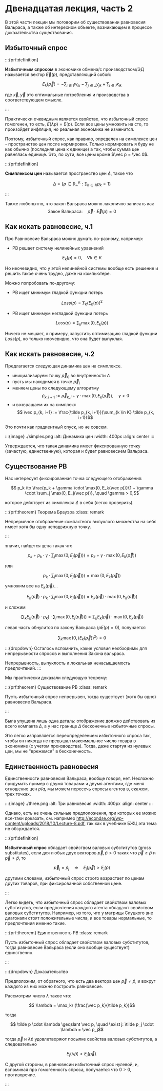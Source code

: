 # Двенадцатая лекция, часть 2

В этой части лекции мы поговорим об существовании равновесия Вальраса, а также об интересном объекте, возникающем в процессе доказательства существования.

## Избыточный спрос

:::{prf:definition}

**Избыточным спросом** в экономике обмена/с производством/ЭД называется вектор $\vec E(p)$, представляющий собой:

$$
E_k(\vec p) = - \sum_{i \in I} w_{ik} - \sum_{j \in J} y_{jk} + \sum_{i \in I} x_{ik}
$$

где $\vec x, \vec y$ это оптимальные потребления и производства в соответствующем смысле.

:::

Практически очевидным является свойство, что избыточный спрос гомогенен, то есть, $E(\lambda p) = E(p)$. Если все цены умножить на сто, то произойдет инфляция, но реальная экономика не изменится.

Поэтому, избыточный спрос, как правило, определен на симплексе цен - пространство цен после нормировки. Только нормировать я буду не как обычно (последняя цена к единице) а так, чтобы сумма цен равнялась единице. Это, по сути, все цены кроме $\vec p = \vec 0$.

:::{prf:definition}

**Симплексом цен** называется пространство цен $\Delta$, такое что 

$$\Delta = \{p \in \mathbb{R}^K_{+}: \sum_{k \in K} p_k = 1 \}$$ 

:::

Также любопытно, что закон Вальраса можно лаконично записать как $$\text{Закон Вальраса:} \quad \vec p \cdot \vec E(p) = 0$$

## Как искать равновесие, ч.1

Про Равновесие Вальраса можно думать по-разному, например:

- РВ решает систему нелинейных уравнений

$$ E_{k}(p) = 0, \quad \forall k \in K$$

Но неочевидно, что у этой нелинейной системы вообще есть решение и решить такое очень трудно, даже на компьютере. 

Можно попробовать по-другому:

- РВ ищет минимум гладкой функции потерь

$$ Loss(p) = \sum_{k} (E_{k}(p))^2$$

- РВ ищет минимум негладкой функции потерь

$$ Loss(p) = \sum_{k} \max (0, E_{k}(p))$$

Ничего не мешает, к примеру, запустить оптимизацию гладкой функции $Loss(p)$, но только неочевидно, что она будет выпуклая.

## Как искать равновесие, ч.2

Предлагается следующая динамика цен на симплексе.
- инициализируем точку $\vec p_0$ во внутренности $\Delta$ 
- пусть мы находимся в точке $\vec p_{i}$
- меняем цены по следующему алгоритму
$$ \tilde p_{k, i+1} := \vec p_{k, i} + \gamma \cdot \max(0, E_k(\vec p)), \quad \gamma >0$$
- и возвращаем их на симплекс
$$ \vec p_{k, i+1} := \frac{\tilde p_{k, i+1}}{\sum_{k \in K} \tilde p_{k, i+1}}$$

Это почти как градиентный спуск, но не совсем.

:::{image} ./simplex.png
:alt: Динамика цен
:width: 400px
:align: center
:::

Утверждается, что такая динамика имеет фиксированную точку (зачастую, единственную), которая и будет равновесием Вальраса.

## Существование РВ

Нас интересует фиксированная точка следующего отображения:

$$ p_k \to \frac{p_k + \gamma \cdot \max(0, E_k(\vec p))}{1 + \gamma \cdot \sum_j \max(0, E_j(\vec p))}, \quad \gamma > 0,$$

которое действует из симплекса $\Delta$ в себя (легко проверить).

:::{prf:theorem} Теорема Брауэра
:class: remark

Непрерывное отображение компактного выпуклого множества на себя имеет хотя бы одну неподвижную точку.

:::

значит, найдется цена такая что

$$ p_k  + p_k \cdot \gamma \cdot \sum_j \max(0, E_j(\vec p))) = p_k + \gamma \cdot \max(0, E_k(\vec p))$$

или 

$$ p_k \cdot \sum_j \max(0, E_j(\vec p))) =  \max(0, E_k(\vec p))$$

умножим все на $E_k(\vec p)$...

$$ E_k(\vec p) \cdot p_k \cdot \sum_j \max(0, E_j(\vec p))) =  E_k(\vec p) \cdot \max(0, E_k(\vec p))$$

и сложим

$$ (\sum_k E_k(\vec p) \cdot p_k) \cdot \sum_j \max(0, E_j(\vec p))) =  \sum_k E_k(\vec p) \cdot \max(0, E_k(\vec p))$$

левая часть обнулится по закону Вальраса ($p E(p) = 0$), получается 

$$\sum_k \max(0, (E_k(\vec p))^2) = 0$$

:::{dropdown} Осталось вспомнить, какие условия необходимы для непрерывности спросов и выполнения Закона вальраса.

Непрерывность, выпуклость и локальная ненасыщаемость предпочтений.
:::

Мы практически доказали следующую теорему:

:::{prf:theorem} Существование РВ
:class: remark

Пусть избыточный спрос непрерывен, тогда существует (хотя бы одно) равновесие Вальраса.

:::

Была упущена лишь одна деталь: отображение должно действовать из всего компакта $\Delta$, а у нас границе $\Delta$ бесконечные избыточные спросы. 

Это легко изправляется переопределением избыточного спроса так, чтобы он никогда не превышал максимальное число товара в экономике (с учетом производства). Тогда, даже стартуя из нулевых цен, мы не "врежемся" в бесконечность.

## Единственность равновесия

Единственности равновесия Вальраса, вообще говоря, нет. Несложно придумать пример с двумя товарами и двумя агентами, где меня отношение цен $p/q$, мы можем пересечь спросы агентов в, скажем, трех точках.

:::{image} ./three.png
:alt: Три равновесия
:width: 400px
:align: center
:::

Однако, есть не очень сильные предположения, при которых ее можно все-таки доказать, см. например http://econdse.org/wp-content/uploads/2018/10/Lecture-8.pdf, так как в учебнике БЖЦ эта тема не обсуждается.

:::{prf:definition}

**Избыточный спрос** обладает свойством валовых субститутов (gross substitutes), если для любых двух векторов $\vec p, \tilde p > 0$ таких что $\vec p \geqslant \tilde p$ и $\vec p \neq \tilde p$, то 

$$
\vec p_j = \tilde p_j \quad \Rightarrow \quad E_j (\vec p) > E_j(\tilde p)
$$

другими словами, избыточный спрос строго возрастает по ценам других товаров, при фиксированной собственной цене.

:::

Легко видеть, что избыточный спрос обладает свойством валовых субститутов, если предпочтения каждого агента обладают свойством валовых субститутов. Например, из того, что у матрицы Слуцкого вне диагонали стоят положительные числа, и все товары нормальные, то предпочтения именно такие.

:::{prf:theorem} Единственность РВ
:class: remark

Пусть избыточный спрос обладает свойством валовых субститутов, тогда равновесие Вальраса (если оно вообще существует) единственно.

:::

:::{dropdown} Доказательство

Предположим, от обратного, что есть два вектора цен $\vec p \neq \tilde p$, и вокруг каждого из них можно построить равновесие.

Рассмотрим число $\lambda$ такое что:

$$ \lambda = \max_k\ (\frac{\vec p_k}{\tilde p_k})$$

тогда 

$$ \tilde p \cdot \lambda \geqslant \vec p, \quad \exist j: \tilde p_j \cdot \lambda = \vec p_j$$

тогда $\vec p$ и $\lambda \tilde p$ удовлетворяют посылке свойства валовых субститутов, а следовательно 

$$ E_j (\lambda \tilde p) > E_j(\vec p).$$

С другой стороны, в равновесии избыточный спрос нулевой, и, вспоминая про гомогенность спроса, получается что $0>0$, противоречие.

:::